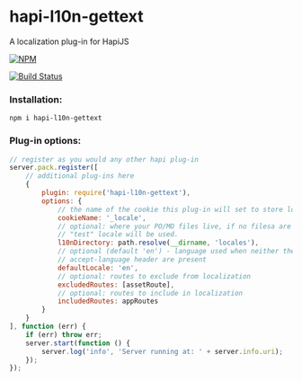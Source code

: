 hapi-l10n-gettext
=================
A localization plug-in for HapiJS

[![NPM](https://nodei.co/npm/hapi-l10n-gettext.png)](https://nodei.co/npm/hapi-l10n-gettext/)

[![Build Status](https://travis-ci.org/maxnachlinger/hapi-l10n-gettext.png?branch=master)](https://travis-ci.org/maxnachlinger/hapi-l10n-gettext)

### Installation:
```
npm i hapi-l10n-gettext
```
### Plug-in options:
```javascript
// register as you would any other hapi plug-in
server.pack.register([
	// additional plug-ins here
	{
		plugin: require('hapi-l10n-gettext'),
		options: {
			// the name of the cookie this plug-in will set to store locale
			cookieName: '_locale',
			// optional: where your PO/MO files live, if no filesa are found, a debugging 
			// "test" locale will be used.
			l10nDirectory: path.resolve(__dirname, 'locales'),
			// optional (default 'en') - language used when neither the cookie nor the 
			// accept-language header are present
			defaultLocale: 'en',
			// optional: routes to exclude from localization
			excludedRoutes: [assetRoute],
			// optional: routes to include in localization
			includedRoutes: appRoutes
		}
	}
], function (err) {
	if (err) throw err;
	server.start(function () {
		server.log('info', 'Server running at: ' + server.info.uri);
	});
});
```

